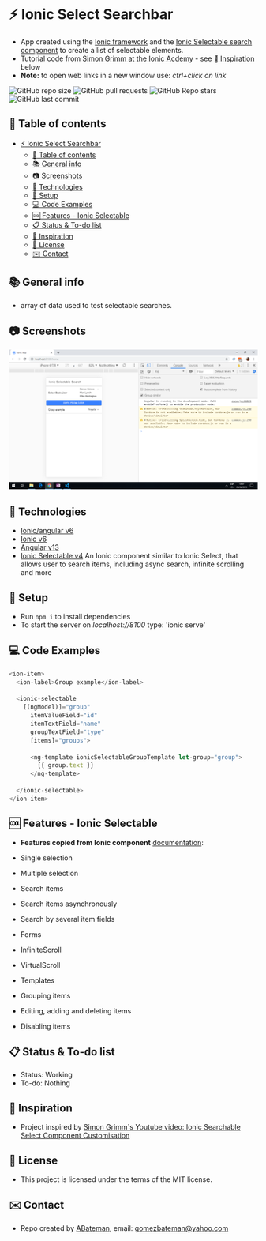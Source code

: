 # :zap: Ionic Select Searchbar

* App created using the [Ionic framework](https://ionicframework.com/docs) and the [Ionic Selectable search component](https://www.npmjs.com/package/ionic-selectable) to create a list of selectable elements.
* Tutorial code from [Simon Grimm at the Ionic Acdemy](https://www.youtube.com/channel/UCZZPgUIorPao48a1tBYSDgg) - see [:clap: Inspiration](#clap-inspiration) below
* **Note:** to open web links in a new window use: _ctrl+click on link_

![GitHub repo size](https://img.shields.io/github/repo-size/AndrewJBateman/ionic-select-searchbar?style=plastic)
![GitHub pull requests](https://img.shields.io/github/issues-pr/AndrewJBateman/ionic-select-searchbar?style=plastic)
![GitHub Repo stars](https://img.shields.io/github/stars/AndrewJBateman/ionic-select-searchbar?style=plastic)
![GitHub last commit](https://img.shields.io/github/last-commit/AndrewJBateman/ionic-select-searchbar?style=plastic)

## :page_facing_up: Table of contents

* [:zap: Ionic Select Searchbar](#zap-ionic-select-searchbar)
  * [:page_facing_up: Table of contents](#page_facing_up-table-of-contents)
  * [:books: General info](#books-general-info)
  * [:camera: Screenshots](#camera-screenshots)
  * [:signal_strength: Technologies](#signal_strength-technologies)
  * [:floppy_disk: Setup](#floppy_disk-setup)
  * [:computer: Code Examples](#computer-code-examples)
  * [:cool: Features - Ionic Selectable](#cool-features---ionic-selectable)
  * [:clipboard: Status & To-do list](#clipboard-status--to-do-list)
  * [:clap: Inspiration](#clap-inspiration)
  * [:file_folder: License](#file_folder-license)
  * [:envelope: Contact](#envelope-contact)

## :books: General info

* array of data used to test selectable searches.

## :camera: Screenshots

![image](./img/selectable_search.png)

## :signal_strength: Technologies

* [Ionic/angular v6](https://www.npmjs.com/package/@ionic/angular)
* [Ionic v6](https://ionicframework.com/)
* [Angular v13](https://angular.io/)
* [Ionic Selectable v4](https://www.npmjs.com/package/ionic-selectable) An Ionic component similar to Ionic Select, that allows user to search items, including async search, infinite scrolling and more

## :floppy_disk: Setup

* Run `npm i` to install dependencies
* To start the server on _localhost://8100_ type: 'ionic serve'

## :computer: Code Examples

```typescript
<ion-item>
  <ion-label>Group example</ion-label>

  <ionic-selectable
    [(ngModel)]="group"
      itemValueField="id"
      itemTextField="name"
      groupTextField="type"
      [items]="groups">

      <ng-template ionicSelectableGroupTemplate let-group="group">
        {{ group.text }}
      </ng-template>

  </ionic-selectable>
</ion-item>
```

## :cool: Features - Ionic Selectable

* **Features copied from Ionic component** [documentation](https://www.npmjs.com/package/ionic-selectable):

* Single selection
* Multiple selection
* Search items
* Search items asynchronously
* Search by several item fields
* Forms
* InfiniteScroll
* VirtualScroll
* Templates
* Grouping items
* Editing, adding and deleting items
* Disabling items

## :clipboard: Status & To-do list

* Status: Working
* To-do: Nothing

## :clap: Inspiration

* Project inspired by [Simon Grimm´s Youtube video: Ionic Searchable Select Component Customisation](https://www.youtube.com/watch?v=SO_AWrrmZlY)

## :file_folder: License

* This project is licensed under the terms of the MIT license.

## :envelope: Contact

* Repo created by [ABateman](https://github.com/AndrewJBateman), email: gomezbateman@yahoo.com
